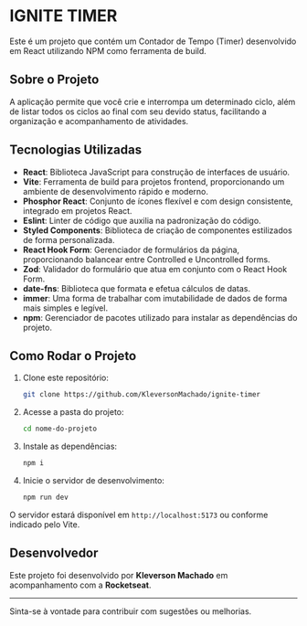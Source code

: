 
# IGNITE TIMER

Este é um projeto que contém um Contador de Tempo (Timer) desenvolvido em React utilizando NPM como ferramenta de build.

## Sobre o Projeto

A aplicação permite que você crie e interrompa um determinado ciclo, além de listar todos os ciclos ao final com seu devido status, facilitando a organização e acompanhamento de atividades.

## Tecnologias Utilizadas

- **React**: Biblioteca JavaScript para construção de interfaces de usuário.
- **Vite**: Ferramenta de build para projetos frontend, proporcionando um ambiente de desenvolvimento rápido e moderno.
- **Phosphor React**: Conjunto de ícones flexível e com design consistente, integrado em projetos React.
- **Eslint**: Linter de código que auxilia na padronização do código.
- **Styled Components**: Biblioteca de criação de componentes estilizados de forma personalizada.
- **React Hook Form**: Gerenciador de formulários da página, proporcionando balancear entre Controlled e Uncontrolled forms.
- **Zod**: Validador do formulário que atua em conjunto com o React Hook Form.
- **date-fns**: Biblioteca que formata e efetua cálculos de datas.
- **immer**: Uma forma de trabalhar com imutabilidade de dados de forma mais simples e legível.
- **npm**: Gerenciador de pacotes utilizado para instalar as dependências do projeto.

## Como Rodar o Projeto

1. Clone este repositório:
    ```bash
    git clone https://github.com/KleversonMachado/ignite-timer
    ```
2. Acesse a pasta do projeto:
    ```bash
    cd nome-do-projeto
    ```
3. Instale as dependências:
    ```bash
    npm i
    ```
4. Inicie o servidor de desenvolvimento:
    ```bash
    npm run dev
    ```

O servidor estará disponível em `http://localhost:5173` ou conforme indicado pelo Vite.

## Desenvolvedor

Este projeto foi desenvolvido por **Kleverson Machado** em acompanhamento com a **Rocketseat**.

---

Sinta-se à vontade para contribuir com sugestões ou melhorias.
